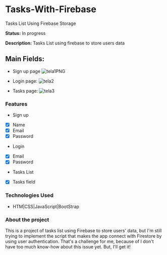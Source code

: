 # Tasks-With-Firebase
Tasks List Using Firebase Storage
<p><strong>Status:</strong> In progress</>
<p><strong>Description:</strong> Tasks List using firebase to store users data</>

## Main Fields:
+ Sign up page
![tela1PNG](https://user-images.githubusercontent.com/108962578/229967089-d1868716-f13b-4128-84d0-00f277c69708.PNG)

+ Login page:
![tela2](https://user-images.githubusercontent.com/108962578/229967360-a99a11dc-cd68-45ad-8865-4eb546c5b4c2.PNG)

+ Tasks page:
![tela3](https://user-images.githubusercontent.com/108962578/229967614-96598307-8fbc-404d-9027-325b3bccecc2.PNG)

### Features
+ Sign up                 
- [X] Name
- [X] Email
- [X] Password

+ Login
- [X] Email
- [X] Password

+ Tasks List
- [X] Tasks field

### Technologies Used
+ HTM|CSS|JavaScript|BootStrap

### About the project
This is a project of tasks list using Firebase to store users' data, but I'm still trying to implement the script that makes the app connect with Firestore by using user authentication. That's a challenge for me, because of I don't have too much know-how about this issue yet. But, I'll get it!
